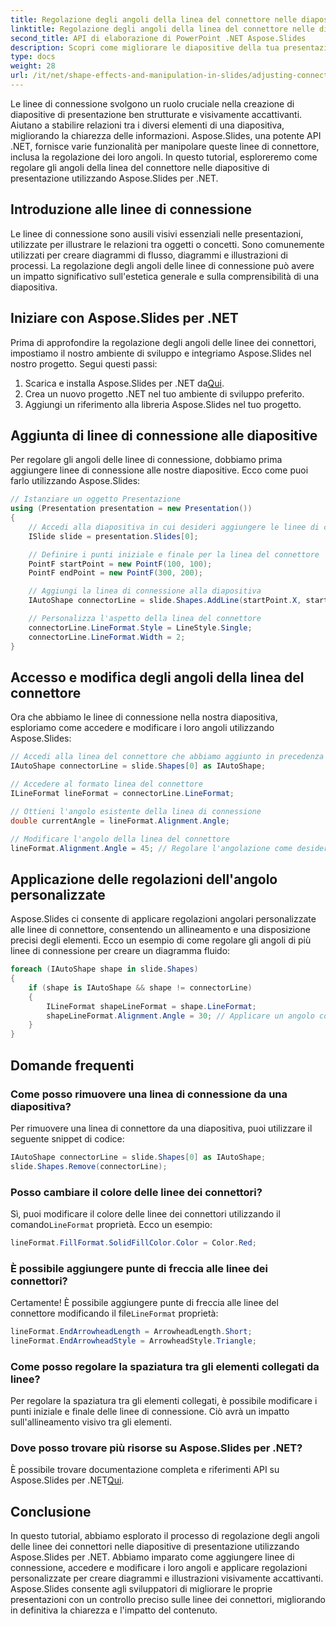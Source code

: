 ```yaml
---
title: Regolazione degli angoli della linea del connettore nelle diapositive della presentazione utilizzando Aspose.Slides
linktitle: Regolazione degli angoli della linea del connettore nelle diapositive della presentazione utilizzando Aspose.Slides
second_title: API di elaborazione di PowerPoint .NET Aspose.Slides
description: Scopri come migliorare le diapositive della tua presentazione regolando gli angoli della linea del connettore utilizzando Aspose.Slides per .NET. Guida passo passo con esempi di codice.
type: docs
weight: 28
url: /it/net/shape-effects-and-manipulation-in-slides/adjusting-connector-line-angles/
---
```


Le linee di connessione svolgono un ruolo cruciale nella creazione di diapositive di presentazione ben strutturate e visivamente accattivanti. Aiutano a stabilire relazioni tra i diversi elementi di una diapositiva, migliorando la chiarezza delle informazioni. Aspose.Slides, una potente API .NET, fornisce varie funzionalità per manipolare queste linee di connettore, inclusa la regolazione dei loro angoli. In questo tutorial, esploreremo come regolare gli angoli della linea del connettore nelle diapositive di presentazione utilizzando Aspose.Slides per .NET.

## Introduzione alle linee di connessione

Le linee di connessione sono ausili visivi essenziali nelle presentazioni, utilizzate per illustrare le relazioni tra oggetti o concetti. Sono comunemente utilizzati per creare diagrammi di flusso, diagrammi e illustrazioni di processi. La regolazione degli angoli delle linee di connessione può avere un impatto significativo sull'estetica generale e sulla comprensibilità di una diapositiva.

## Iniziare con Aspose.Slides per .NET

Prima di approfondire la regolazione degli angoli delle linee dei connettori, impostiamo il nostro ambiente di sviluppo e integriamo Aspose.Slides nel nostro progetto. Segui questi passi:

1. Scarica e installa Aspose.Slides per .NET da[Qui](https://releases.aspose.com/slides/net/).
2. Crea un nuovo progetto .NET nel tuo ambiente di sviluppo preferito.
3. Aggiungi un riferimento alla libreria Aspose.Slides nel tuo progetto.

## Aggiunta di linee di connessione alle diapositive

Per regolare gli angoli delle linee di connessione, dobbiamo prima aggiungere linee di connessione alle nostre diapositive. Ecco come puoi farlo utilizzando Aspose.Slides:

```csharp
// Istanziare un oggetto Presentazione
using (Presentation presentation = new Presentation())
{
    // Accedi alla diapositiva in cui desideri aggiungere le linee di connessione
    ISlide slide = presentation.Slides[0];

    // Definire i punti iniziale e finale per la linea del connettore
    PointF startPoint = new PointF(100, 100);
    PointF endPoint = new PointF(300, 200);

    // Aggiungi la linea di connessione alla diapositiva
    IAutoShape connectorLine = slide.Shapes.AddLine(startPoint.X, startPoint.Y, endPoint.X, endPoint.Y);

    // Personalizza l'aspetto della linea del connettore
    connectorLine.LineFormat.Style = LineStyle.Single;
    connectorLine.LineFormat.Width = 2;
}
```

## Accesso e modifica degli angoli della linea del connettore

Ora che abbiamo le linee di connessione nella nostra diapositiva, esploriamo come accedere e modificare i loro angoli utilizzando Aspose.Slides:

```csharp
// Accedi alla linea del connettore che abbiamo aggiunto in precedenza
IAutoShape connectorLine = slide.Shapes[0] as IAutoShape;

// Accedere al formato linea del connettore
ILineFormat lineFormat = connectorLine.LineFormat;

// Ottieni l'angolo esistente della linea di connessione
double currentAngle = lineFormat.Alignment.Angle;

// Modificare l'angolo della linea del connettore
lineFormat.Alignment.Angle = 45; // Regolare l'angolazione come desiderato
```

## Applicazione delle regolazioni dell'angolo personalizzate

Aspose.Slides ci consente di applicare regolazioni angolari personalizzate alle linee di connettore, consentendo un allineamento e una disposizione precisi degli elementi. Ecco un esempio di come regolare gli angoli di più linee di connessione per creare un diagramma fluido:

```csharp
foreach (IAutoShape shape in slide.Shapes)
{
    if (shape is IAutoShape && shape != connectorLine)
    {
        ILineFormat shapeLineFormat = shape.LineFormat;
        shapeLineFormat.Alignment.Angle = 30; // Applicare un angolo coerente a tutte le linee
    }
}
```

## Domande frequenti

### Come posso rimuovere una linea di connessione da una diapositiva?

Per rimuovere una linea di connettore da una diapositiva, puoi utilizzare il seguente snippet di codice:

```csharp
IAutoShape connectorLine = slide.Shapes[0] as IAutoShape;
slide.Shapes.Remove(connectorLine);
```

### Posso cambiare il colore delle linee dei connettori?

 Sì, puoi modificare il colore delle linee dei connettori utilizzando il comando`LineFormat` proprietà. Ecco un esempio:

```csharp
lineFormat.FillFormat.SolidFillColor.Color = Color.Red;
```

### È possibile aggiungere punte di freccia alle linee dei connettori?

 Certamente! È possibile aggiungere punte di freccia alle linee del connettore modificando il file`LineFormat` proprietà:

```csharp
lineFormat.EndArrowheadLength = ArrowheadLength.Short;
lineFormat.EndArrowheadStyle = ArrowheadStyle.Triangle;
```

### Come posso regolare la spaziatura tra gli elementi collegati da linee?

Per regolare la spaziatura tra gli elementi collegati, è possibile modificare i punti iniziale e finale delle linee di connessione. Ciò avrà un impatto sull'allineamento visivo tra gli elementi.

### Dove posso trovare più risorse su Aspose.Slides per .NET?

È possibile trovare documentazione completa e riferimenti API su Aspose.Slides per .NET[Qui](https://reference.aspose.com/slides/net/).

## Conclusione

In questo tutorial, abbiamo esplorato il processo di regolazione degli angoli delle linee dei connettori nelle diapositive di presentazione utilizzando Aspose.Slides per .NET. Abbiamo imparato come aggiungere linee di connessione, accedere e modificare i loro angoli e applicare regolazioni personalizzate per creare diagrammi e illustrazioni visivamente accattivanti. Aspose.Slides consente agli sviluppatori di migliorare le proprie presentazioni con un controllo preciso sulle linee dei connettori, migliorando in definitiva la chiarezza e l'impatto del contenuto.